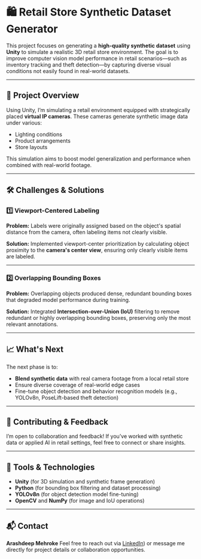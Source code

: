 
# 🛍️ Retail Store Synthetic Dataset Generator

This project focuses on generating a **high-quality synthetic dataset** using **Unity** to simulate a realistic 3D retail store environment. The goal is to improve computer vision model performance in retail scenarios—such as inventory tracking and theft detection—by capturing diverse visual conditions not easily found in real-world datasets.

---

## 🎯 Project Overview

Using Unity, I’m simulating a retail environment equipped with strategically placed **virtual IP cameras**. These cameras generate synthetic image data under various:

* Lighting conditions
* Product arrangements
* Store layouts

This simulation aims to boost model generalization and performance when combined with real-world footage.

---

## 🛠️ Challenges & Solutions

### 1️⃣ Viewport-Centered Labeling

**Problem:**
Labels were originally assigned based on the object's spatial distance from the camera, often labeling items not clearly visible.

**Solution:**
Implemented viewport-center prioritization by calculating object proximity to the **camera's center view**, ensuring only clearly visible items are labeled.

---

### 2️⃣ Overlapping Bounding Boxes

**Problem:**
Overlapping objects produced dense, redundant bounding boxes that degraded model performance during training.

**Solution:**
Integrated **Intersection-over-Union (IoU)** filtering to remove redundant or highly overlapping bounding boxes, preserving only the most relevant annotations.

---

## 📈 What's Next

The next phase is to:

* **Blend synthetic data** with real camera footage from a local retail store
* Ensure diverse coverage of real-world edge cases
* Fine-tune object detection and behavior recognition models (e.g., YOLOv8n, PoseLift-based theft detection)

---

## 🤝 Contributing & Feedback

I’m open to collaboration and feedback!
If you’ve worked with synthetic data or applied AI in retail settings, feel free to connect or share insights.

---

## 🔧 Tools & Technologies

* **Unity** (for 3D simulation and synthetic frame generation)
* **Python** (for bounding box filtering and dataset processing)
* **YOLOv8n** (for object detection model fine-tuning)
* **OpenCV** and **NumPy** (for image and IoU operations)

---

## 📬 Contact

**Arashdeep Mehroke**
Feel free to reach out via [LinkedIn](https://www.linkedin.com/in/arashdeep-singh-020398251/)) or message me directly for project details or collaboration opportunities.
